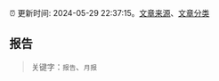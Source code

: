 :alarm_clock: 更新时间: 2024-05-29 22:37:15。[文章来源](/README.md)、[文章分类](/TAGS.md)

## 报告


> 关键字：`报告`、`月报`



